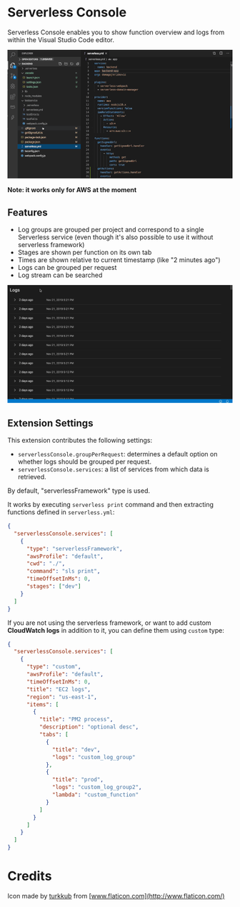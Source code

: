 # Serverless Console

Serverless Console enables you to show function overview and logs from within the Visual Studio Code editor.

![App Preview](./preview.gif)

**Note: it works only for AWS at the moment**

## Features

- Log groups are grouped per project and correspond to a single Serverless service (even though it's also possible to use it without serverless framework)
- Stages are shown per function on its own tab
- Times are shown relative to current timestamp (like "2 minutes ago")
- Logs can be grouped per request
- Log stream can be searched

![Log per Request and Search](./preview2.gif)


## Extension Settings

This extension contributes the following settings:

- `serverlessConsole.groupPerRequest`: determines a default option on whether logs should be grouped per request.
- `serverlessConsole.services`: a list of services from which data is retrieved.

By default, "serverlessFramework" type is used.

It works by executing `serverless print` command and then extracting functions defined in `serverless.yml`:

```json
{
  "serverlessConsole.services": [
    {
      "type": "serverlessFramework",
      "awsProfile": "default",
      "cwd": "./",
      "command": "sls print",
      "timeOffsetInMs": 0,
      "stages": ["dev"]
    }
  ]
}
```

If you are not using the serverless framework, or want to add custom **CloudWatch logs** in addition to it, you can define them using `custom` type:

```json
{
  "serverlessConsole.services": [
    {
      "type": "custom",
      "awsProfile": "default",
      "timeOffsetInMs": 0,
      "title": "EC2 logs",
      "region": "us-east-1",
      "items": [
        {
          "title": "PM2 process",
          "description": "optional desc",
          "tabs": [
            {
              "title": "dev",
              "logs": "custom_log_group"
            },
            {
              "title": "prod",
              "logs": "custom_log_group2",
              "lambda": "custom_function"
            }
          ]
        }
      ]
    }
  ]
}
```

# Credits
Icon made by [turkkub](https://www.flaticon.com/authors/turkkub) from [www.flaticon.com](http://www.flaticon.com/)